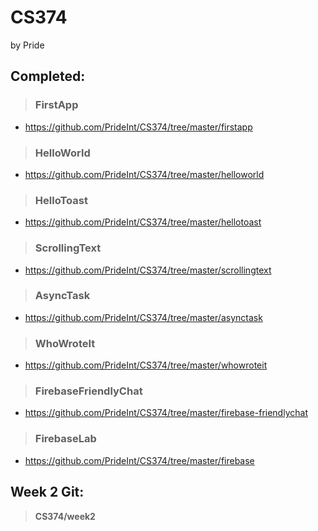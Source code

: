 # CS374
by Pride

## Completed:

> ### FirstApp
- https://github.com/PrideInt/CS374/tree/master/firstapp

> ### HelloWorld
- https://github.com/PrideInt/CS374/tree/master/helloworld

> ### HelloToast
- https://github.com/PrideInt/CS374/tree/master/hellotoast

> ### ScrollingText
- https://github.com/PrideInt/CS374/tree/master/scrollingtext

> ### AsyncTask
- https://github.com/PrideInt/CS374/tree/master/asynctask

> ### WhoWroteIt
- https://github.com/PrideInt/CS374/tree/master/whowroteit

> ### FirebaseFriendlyChat
- https://github.com/PrideInt/CS374/tree/master/firebase-friendlychat

> ### FirebaseLab
- https://github.com/PrideInt/CS374/tree/master/firebase

## Week 2 Git:

>**CS374/week2**
